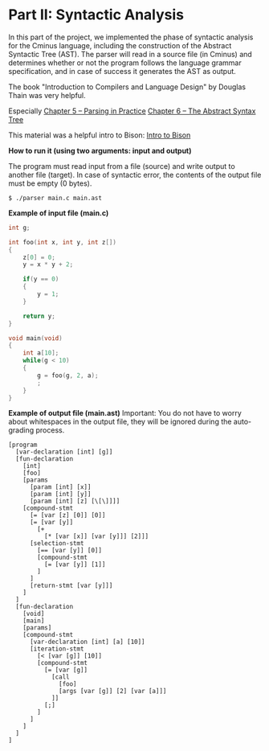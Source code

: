 # Part II: Syntactic Analysis
In this part of the project, we implemented the phase of syntactic analysis for the Cminus language, including the construction of the Abstract Syntactic Tree (AST). The parser will read in a source file (in Cminus) and determines whether or not the program follows the language grammar specification, and in case of success it generates the AST as output.

The book "Introduction to Compilers and Language Design" by Douglas Thain was very helpful.

Especially
[Chapter 5 – Parsing in Practice](https://www.google.com/url?q=https%3A%2F%2Fwww3.nd.edu%2F~dthain%2Fcompilerbook%2Fchapter5.pdf&sa=D&sntz=1&usg=AFQjCNGTEf8Mh3ghksofI_iEITThmm8uFQ)
[Chapter 6 – The Abstract Syntax Tree](https://www.google.com/url?q=https%3A%2F%2Fwww3.nd.edu%2F~dthain%2Fcompilerbook%2Fchapter6.pdf&sa=D&sntz=1&usg=AFQjCNHMdtB4VinROmegjXsIBWi2s7uGrg)

This material was a helpful intro to Bison: [Intro to Bison](https://www.google.com/url?q=https%3A%2F%2Fwww.dropbox.com%2Fs%2F0fbivxcwi20tpyb%2F120%2520Introducing%2520bison.pdf&sa=D&sntz=1&usg=AFQjCNHhGLYT9NKlTc_fxns3qkbcFWqDoQ)


**How to run it (using two arguments: input and output)**

The program must read input from a file (source) and write output to another file (target). In case of syntactic error, the contents of the output file must be empty (0 bytes).

```
$ ./parser main.c main.ast
```

**Example of input file (main.c)**
```c
int g;

int foo(int x, int y, int z[])
{
    z[0] = 0;
    y = x * y + 2;

    if(y == 0)
    {
        y = 1;
    }

    return y;
}

void main(void)
{
    int a[10];
    while(g < 10)
    {
        g = foo(g, 2, a);
        ;
    }
}
```

**Example of output file (main.ast)**
Important: You do not have to worry about whitespaces in the output file, they will be ignored during the auto-grading process.

```
[program 
  [var-declaration [int] [g]]
  [fun-declaration 
    [int]
    [foo]
    [params 
      [param [int] [x]] 
      [param [int] [y]] 
      [param [int] [z] [\[\]]]]
    [compound-stmt 
      [= [var [z] [0]] [0]]
      [= [var [y]] 
        [+ 
          [* [var [x]] [var [y]]] [2]]]
      [selection-stmt 
        [== [var [y]] [0]]
        [compound-stmt 
          [= [var [y]] [1]]
        ]
      ]
      [return-stmt [var [y]]]
    ]
  ]
  [fun-declaration 
    [void]
    [main]
    [params]
    [compound-stmt 
      [var-declaration [int] [a] [10]]
      [iteration-stmt 
        [< [var [g]] [10]]
        [compound-stmt 
          [= [var [g]] 
            [call
              [foo]
              [args [var [g]] [2] [var [a]]]
            ]]
          [;]
        ]
      ]
    ]
  ]
]
```